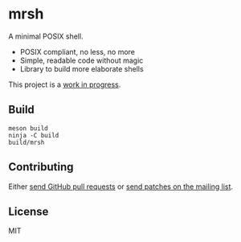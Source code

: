 # mrsh

A minimal POSIX shell.

* POSIX compliant, no less, no more
* Simple, readable code without magic
* Library to build more elaborate shells

This project is a [work in progress](https://github.com/emersion/mrsh/issues/8).

## Build

```shell
meson build
ninja -C build
build/mrsh
```

## Contributing

Either [send GitHub pull requests][1] or [send patches on the mailing list][2].

## License

MIT

[1]: https://github.com/emersion/mrsh
[2]: https://lists.sr.ht/%7Eemersion/mrsh-dev
